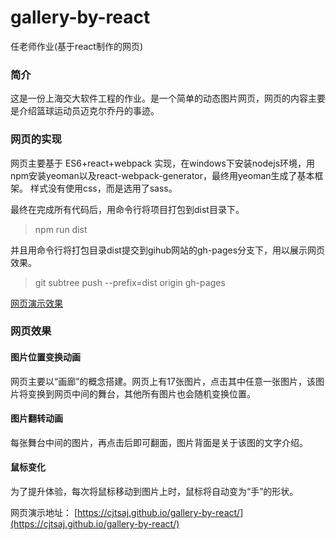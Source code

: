 # gallery-by-react
任老师作业(基于react制作的网页)

### 简介
这是一份上海交大软件工程的作业。是一个简单的动态图片网页，网页的内容主要是介绍篮球运动员迈克尔乔丹的事迹。

### 网页的实现
网页主要基于 ES6+react+webpack 实现，在windows下安装nodejs环境，用npm安装yeoman以及react-webpack-generator，最终用yeoman生成了基本框架。
样式没有使用css，而是选用了sass。

最终在完成所有代码后，用命令行将项目打包到dist目录下。
>npm run dist

并且用命令行将打包目录dist提交到gihub网站的gh-pages分支下，用以展示网页效果。
>git subtree push --prefix=dist origin gh-pages

[网页演示效果](https://cjtsaj.github.io/gallery-by-react/)

### 网页效果
#### 图片位置变换动画
网页主要以“画廊”的概念搭建。网页上有17张图片，点击其中任意一张图片，该图片将变换到网页中间的舞台，其他所有图片也会随机变换位置。
#### 图片翻转动画
每张舞台中间的图片，再点击后即可翻面，图片背面是关于该图的文字介绍。
#### 鼠标变化
为了提升体验，每次将鼠标移动到图片上时，鼠标将自动变为“手”的形状。

网页演示地址：
[https://cjtsaj.github.io/gallery-by-react/](https://cjtsaj.github.io/gallery-by-react/)

